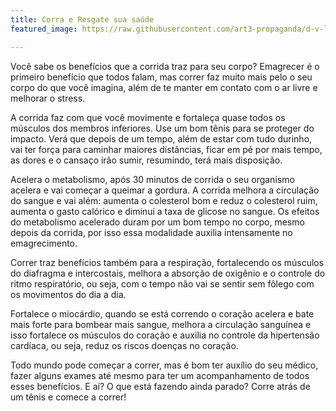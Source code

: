 ```yaml
---
title: Corra e Resgate sua saúde
featured_image: https://raw.githubusercontent.com/art3-propaganda/d-v-lan/master/assets/img/posts/noticia01.png

---
```

Você sabe os benefícios que a corrida traz para seu corpo? 
Emagrecer é o primeiro benefício que todos falam, mas correr faz muito mais pelo o seu corpo do que você imagina, além de te manter em contato com o ar livre e melhorar o stress.

A corrida faz com que você movimente e fortaleça quase todos os músculos dos membros inferiores. Use um bom tênis para se proteger do impacto. Verá que depois de um tempo, além de estar com tudo durinho, vai ter força para caminhar maiores distâncias, ficar em pé por mais tempo, as dores e o cansaço irão sumir, resumindo, terá mais disposição.

Acelera o metabolismo, após 30 minutos de corrida o seu organismo acelera e vai começar a queimar a gordura. A corrida melhora a circulação do sangue e vai além: aumenta o colesterol bom e reduz o colesterol ruim, aumenta o gasto calórico e diminui a taxa de glicose no sangue. Os efeitos do metabolismo acelerado duram por um bom tempo no corpo, mesmo depois da corrida, por isso essa modalidade auxilia intensamente no emagrecimento.

Correr traz benefícios também para a respiração, fortalecendo os músculos do diafragma e intercostais, melhora a absorção de oxigênio e o controle do ritmo respiratório, ou seja, com o tempo não vai se sentir sem fôlego com os movimentos do dia a dia.

Fortalece o miocárdio, quando se está correndo o coração acelera e bate mais forte para bombear mais sangue, melhora a circulação sanguínea e isso fortalece os músculos do coração e auxilia no controle da hipertensão cardíaca, ou seja, reduz os riscos doenças no coração.

Todo mundo pode começar a correr, mas é bom ter auxílio do seu médico, fazer alguns exames até mesmo para ter um acompanhamento de todos esses benefícios. E aí? O que está fazendo ainda parado? Corre atrás de um tênis e comece a correr! 